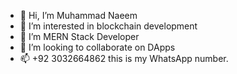 - 👋 Hi, I’m Muhammad Naeem
- 👀 I’m interested in blockchain development
- 🌱 I’m MERN Stack Developer 
- 💞️ I’m looking to collaborate on DApps 
- 📫 +92 3032664862 this is my WhatsApp number. 

<!---
Naeem2664/Naeem2664 is a ✨ unique ✨ repository because its `README.md` (this file) appears on your GitHub profile.
You can click the Preview link to take a look at your changes.
--->
